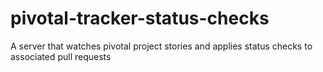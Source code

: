 # pivotal-tracker-status-checks
A server that watches pivotal project stories and applies status checks to associated pull requests
